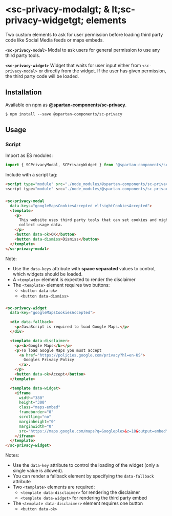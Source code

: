 # &lt;sc-privacy-modalgt; & lt;sc-privacy-widgetgt; elements

Two custom elements to ask for user permission before loading third party code like Social Media feeds or maps embeds.

**`<sc-privacy-modal>`**
Modal to ask users for general permission to use any third party tools.

**`<sc-privacy-widget>`**
Widget that waits for user input either from `<sc-privacy-modal>` or directly from the widget. If the user has given permission, the third party code will be loaded.

## Installation
Available on [npm](https://www.npmjs.com/) as [**@spartan-components/sc-privacy**](https://www.npmjs.com/package/@spartan-components/sc-privacy).

```
$ npm install --save @spartan-components/sc-privacy
```

## Usage

### Script

Import as ES modules:

```js
import { SCPrivacyModal, SCPrivacyWidget } from '@spartan-components/sc-privacy';
```

Include with a script tag:

```html
<script type="module" src="./node_modules/@spartan-components/sc-privacy-modal.js">
<script type="module" src="./node_modules/@spartan-components/sc-privacy-widget.js">
```

### <sc-privacy-modal>

```html
<sc-privacy-modal
  data-keys="googleMapsCookiesAccepted elfsightCookiesAccepted">
  <template>
    <p>
      This website uses third party tools that can set cookies and might
      collect usage data.
    </p>
    <button data-ok>OK</button>
    <button data-dismiss>Dismiss</button>
  </template>
</sc-privacy-modal>
```

Note:
- Use the `data-keys` attribute with **space separated** values to control, which widgets should be loaded.
- A `<template>` element is expected to render the disclaimer
- The `<template>` element requires two buttons:
  - `<button data-ok>`
  - `<button data-dismiss>`

### <sc-privacy-widget>

```html
<sc-privacy-widget
  data-key="googleMapsCookiesAccepted">

  <div data-fallback>
    <p>JavaScript is required to load Google Maps.</p>
  </div>

  <template data-disclaimer>
    <p><b>Google Maps</b></p>
    <p>To load Google Maps you must accept
      <a href="https://policies.google.com/privacy?hl=en-US">
        Googles Privacy Policy
      </a>.
    </p>
    <button data-ok>Accept</button>
  </template>

  <template data-widget>
    <iframe
      width="380"
      height="300"
      class="maps-embed"
      frameborder="0"
      scrolling="no"
      marginheight="0"
      marginwidth="0"
      src="https://maps.google.com/maps?q=Googleplex&z=18&output=embed">
    </iframe>
  </template>
</sc-privacy-widget>
```

Notes:
- Use the `data-key` attribute to control the loading of the widget (only a single value is allowed).
- You can render a fallback element by specifying the `data-fallback` attribute
- Two `<template>` elements are required:
  - `<template data-disclaimer>` for rendering the disclaimer
  - `<template data-widget>` for rendering the third party embed
- The `<template data-disclaimer>` element requires one button
  - `<button data-ok>`
